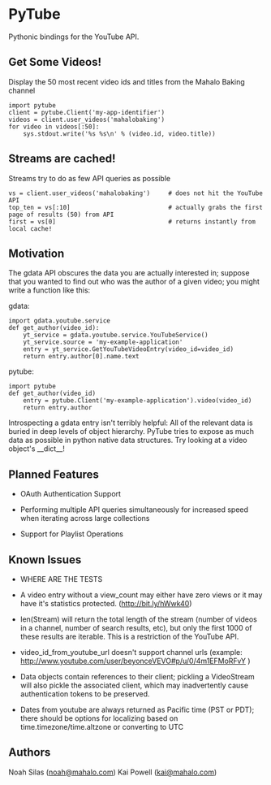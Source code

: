 PyTube
======
Pythonic bindings for the YouTube API.

Get Some Videos!
----------------
Display the 50 most recent video ids and titles from the Mahalo Baking channel

    import pytube
    client = pytube.Client('my-app-identifier')
    videos = client.user_videos('mahalobaking')
    for video in videos[:50]:
        sys.stdout.write('%s %s\n' % (video.id, video.title))

Streams are cached!
-------------------------
Streams try to do as few API queries as possible 

    vs = client.user_videos('mahalobaking')     # does not hit the YouTube API
    top_ten = vs[:10]                           # actually grabs the first page of results (50) from API
    first = vs[0]                               # returns instantly from local cache!


Motivation
----------

The gdata API obscures the data you are actually interested in; suppose that
you wanted to find out who was the author of a given video; you might write
a function like this:

gdata:

    import gdata.youtube.service
    def get_author(video_id):
        yt_service = gdata.youtube.service.YouTubeService()
        yt_service.source = 'my-example-application'
        entry = yt_service.GetYouTubeVideoEntry(video_id=video_id)
        return entry.author[0].name.text

pytube:

    import pytube
    def get_author(video_id)
        entry = pytube.Client('my-example-application').video(video_id)
        return entry.author


Introspecting a gdata entry isn't terribly helpful: All of the relevant
data is buried in deep levels of object hierarchy. PyTube tries to expose
as much data as possible in python native data structures. Try looking at
a video object's \_\_dict\_\_!


Planned Features
----------------
* OAuth Authentication Support

* Performing multiple API queries simultaneously for increased speed when
  iterating across large collections

* Support for Playlist Operations

Known Issues
------------

* WHERE ARE THE TESTS

* A video entry without a view_count may either have zero views or it may have it's statistics protected. (http://bit.ly/hWwk40)

* len(Stream) will return the total length of the stream (number of videos in a channel, number of search results, etc), but only the first 1000 of these results are iterable. This is a restriction of the YouTube API.

* video_id_from_youtube_url doesn't support channel urls (example: http://www.youtube.com/user/beyonceVEVO#p/u/0/4m1EFMoRFvY )

* Data objects contain references to their client; pickling a VideoStream will
  also pickle the associated client, which may inadvertently cause
  authentication tokens to be preserved.

* Dates from youtube are always returned as Pacific time (PST or PDT); there should be options for localizing based on time.timezone/time.altzone or converting to UTC

Authors
-------
Noah Silas (noah@mahalo.com)
Kai Powell (kai@mahalo.com)
